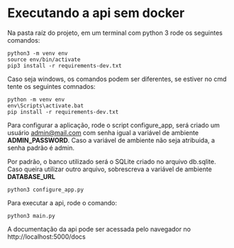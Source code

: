 # Executando a api sem docker

Na pasta raíz do projeto, em um terminal com python 3 rode os seguintes comandos:

```
python3 -m venv env
source env/bin/activate
pip3 install -r requirements-dev.txt
```

Caso seja windows, os comandos podem ser diferentes, se estiver no cmd tente os seguintes comnados:

```
python -m venv env
env\Scripts\activate.bat
pip install -r requirements-dev.txt
```

Para configurar a aplicação, rode o script configure_app, será criado um usuário admin@mail.com com senha igual a variável de ambiente **ADMIN_PASSWORD**. Caso a variável de ambiente não seja atribuida, a senha padrão é admin.

Por padrão, o banco utilizado será o SQLite criado no arquivo db.sqlite. Caso queira utilizar outro arquivo, sobrescreva a variável de ambiente **DATABASE_URL**

```
python3 configure_app.py
```

Para executar a api, rode o comando:

```
python3 main.py
```

A documentação da api pode ser acessada pelo navegador no http://localhost:5000/docs